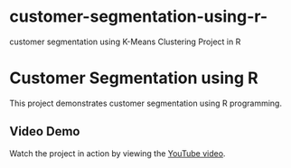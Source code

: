 # customer-segmentation-using-r-
customer segmentation using K-Means Clustering Project in R

# Customer Segmentation using R

This project demonstrates customer segmentation using R programming.

## Video Demo

Watch the project in action by viewing the [YouTube video](https://youtu.be/B0J5PvyYwjE?si=l5ngGd5_hDvWA5Zy).
